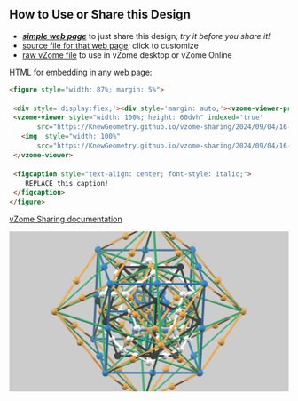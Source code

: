 
## How to Use or Share this Design

 - [***simple web page***](<https://KnewGeometry.github.io/vzome-sharing/2024/09/04/16-43-04-Intermediate_Kit4_FINAL/>) to just share this design; *try it before you share it!*
 - [source file for that web page](<https://github.com/KnewGeometry/vzome-sharing/edit/main/2024/09/04/16-43-04-Intermediate_Kit4_FINAL/index.md>); click to customize
 - [raw vZome file](<https://raw.githubusercontent.com/KnewGeometry/vzome-sharing/main/2024/09/04/16-43-04-Intermediate_Kit4_FINAL/Intermediate_Kit4_FINAL.vZome>) to use in vZome desktop or vZome Online
 
 HTML for embedding in any web page:
 ```html
<figure style="width: 87%; margin: 5%">
  
  <div style='display:flex;'><div style='margin: auto;'><vzome-viewer-previous load-camera='true' label='prev step'></vzome-viewer-previous><vzome-viewer-next load-camera='true' label='next step'></vzome-viewer-next></div></div>
  <vzome-viewer style="width: 100%; height: 60dvh" indexed='true'
        src="https://KnewGeometry.github.io/vzome-sharing/2024/09/04/16-43-04-Intermediate_Kit4_FINAL/Intermediate_Kit4_FINAL.vZome" >
    <img  style="width: 100%"
        src="https://KnewGeometry.github.io/vzome-sharing/2024/09/04/16-43-04-Intermediate_Kit4_FINAL/Intermediate_Kit4_FINAL.png" >
  </vzome-viewer>

  <figcaption style="text-align: center; font-style: italic;">
     REPLACE this caption!
  </figcaption>
</figure>

 ```

[vZome Sharing documentation](https://vzome.github.io/vzome/sharing.html#how-it-works)

![Image](<Intermediate_Kit4_FINAL.png>)

